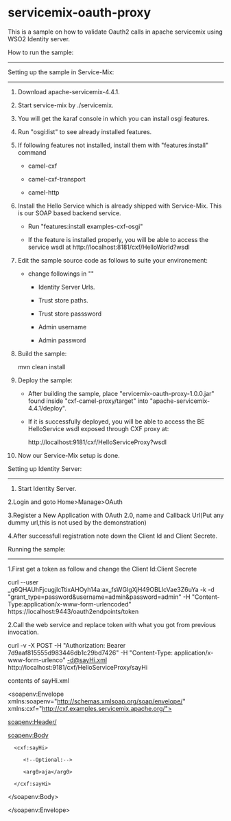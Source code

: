 servicemix-oauth-proxy
======================

This is a sample on how to validate Oauth2 calls in apache servicemix using WSO2 Identity server.

How to run the sample:

----------------------
Setting up the sample in Service-Mix:

-------------------------------------

1. Download apache-servicemix-4.4.1.



2. Start service-mix by ./servicemix.



3. You will get the karaf console in which you can install osgi features.



4. Run "osgi:list" to see already installed features.



5. If following features not installed, install them with "features:install" command

	- camel-cxf

	- camel-cxf-transport

	- camel-http



6. Install the Hello Service which is already shipped with Service-Mix. This is our SOAP based backend service.

	- Run "features:install examples-cxf-osgi"

	- If the feature is installed properly, you will be able to access the service wsdl at http://localhost:8181/cxf/HelloWorld?wsdl



7. Edit the sample source code as follows to suite your environement:

	- change followings in ""

		- Identity Server Urls.

		- Trust store paths.

		- Trust store passsword

        - Admin username

        - Admin password



8. Build the sample:

	mvn clean install



9. Deploy the sample:

	- After building the sample, place "ervicemix-oauth-proxy-1.0.0.jar" found inside "cxf-camel-proxy/target" into "apache-servicemix-4.4.1/deploy".

	- If it is successfully deployed, you will be able to access the BE HelloService wsdl exposed through CXF proxy at:

		http://localhost:9181/cxf/HelloServiceProxy?wsdl



10. Now our Service-Mix setup is done.



Setting up Identity Server:

---------------------------



1. Start Identity Server.

2.Login and goto Home>Manage>OAuth

3.Register a New Application with OAuth 2.0, name and Callback Url(Put any dummy url,this is not used by the demonstration)

4.After successfull registration note down the Client Id and Client Secrete.



Running the sample:

-------------------



1.First get a token as follow and change the Client Id:Client Secrete

   curl --user _q6QHAUhFjcugjIcTtixAHOyh14a:ax_fsWGIgXjH49OBLIcVae3Z6uYa  -k -d "grant_type=password&username=admin&password=admin" -H "Content-Type:application/x-www-form-urlencoded" https://localhost:9443/oauth2endpoints/token





2.Call the web service and replace token with what you got from previous invocation.

   curl -v -X POST -H "Authorization: Bearer 7d9aaf815555d983446db1c29bd7426" -H "Content-Type: application/x-www-form-urlenco" -d@sayHi.xml http://localhost:9181/cxf/HelloServiceProxy/sayHi





contents of sayHi.xml

<soapenv:Envelope xmlns:soapenv="http://schemas.xmlsoap.org/soap/envelope/" xmlns:cxf="http://cxf.examples.servicemix.apache.org/">

   <soapenv:Header/>

   <soapenv:Body>

      <cxf:sayHi>

         <!--Optional:-->

         <arg0>aja</arg0>

      </cxf:sayHi>

   </soapenv:Body>

</soapenv:Envelope>
